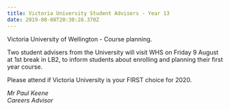 ```yaml
---
title: Victoria University Student Advisers - Year 13
date: 2019-08-08T20:30:28.370Z
---
```

Victoria University of Wellington - Course planning. 

Two student advisers from the University will visit WHS on Friday 9 August at 1st break in LB2, to inform students about enrolling and planning their first year course. 

Please attend if Victoria University is your FIRST choice for 2020.

_Mr Paul Keene_  
_Careers Advisor_
